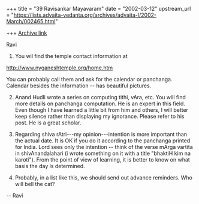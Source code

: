 +++
title = "39 Ravisankar Mayavaram"
date = "2002-03-12"
upstream_url = "https://lists.advaita-vedanta.org/archives/advaita-l/2002-March/002465.html"

+++
[Archive link](https://lists.advaita-vedanta.org/archives/advaita-l/2002-March/002465.html)

Ravi

1) You wil find the temple contact information at

http://www.nyganeshtemple.org/home.htm

You can probably call them and ask for the calendar or panchanga.  Calendar
besides the information --  has beautiful pictures.


2) Anand Hudli wrote a series on computing tithi, vAra, etc. You will find
more details on panchanga computation. He is an expert in this field. Even
though I have learned a little bit from him and others, I will better keep
silence rather than displaying my ignorance. Please refer to his post. He
is a great scholar.

3) Regarding shiva rAtri---my opinion---intention is more important than
the actual date. It is OK if you do it according to the panchanga printed
for India. Lord sees only the intention -- think of the verse mArga vartita
in shivAnandalahari (i wrote something on it with a title "bhaktiH kim na
karoti"). From the point of view of learning, it is better to know on what
basis the day is determined.

4) Probably, in a list like this, we should send out advance reminders. Who
will bell the cat?


--
Ravi

